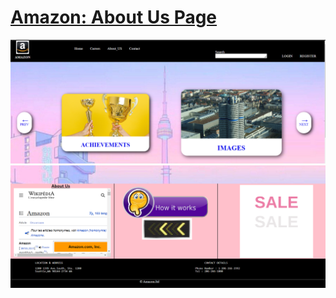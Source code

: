 # [Amazon: About Us Page](https://adityapratapsingh13.github.io/coders_KOC24_CipherSchools/)

<img src="images/Screenshot (320).png">
<img src="images/Screenshot (321).png">




